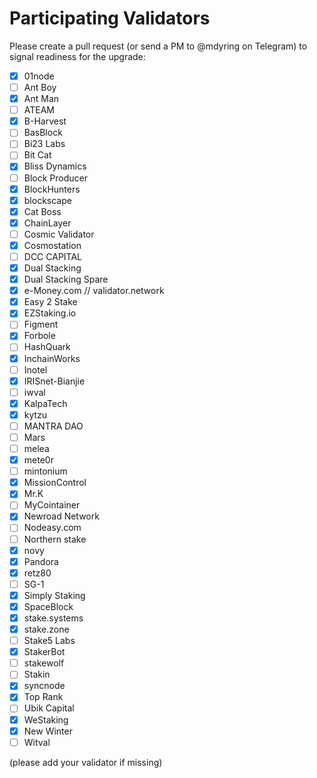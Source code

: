 # Participating Validators

Please create a pull request (or send a PM to @mdyring on Telegram) to signal readiness for the upgrade:

* [x] 01node
* [ ] Ant Boy
* [x] Ant Man
* [ ] ATEAM
* [x] B-Harvest
* [ ] BasBlock
* [ ] Bi23 Labs
* [ ] Bit Cat
* [x] Bliss Dynamics
* [ ] Block Producer
* [x] BlockHunters
* [x] blockscape
* [x] Cat Boss
* [x] ChainLayer
* [ ] Cosmic Validator
* [x] Cosmostation
* [ ] DCC CAPITAL
* [x] Dual Stacking
* [x] Dual Stacking Spare
* [x] e-Money.com // validator.network
* [x] Easy 2 Stake
* [x] EZStaking.io
* [ ] Figment
* [x] Forbole
* [ ] HashQuark
* [x] InchainWorks
* [ ] Inotel
* [x] IRISnet-Bianjie
* [ ] iwval
* [x] KalpaTech
* [x] kytzu
* [ ] MANTRA DAO
* [ ] Mars
* [ ] melea
* [x] mete0r
* [ ] mintonium
* [x] MissionControl
* [x] Mr.K
* [ ] MyCointainer
* [x] Newroad Network
* [ ] Nodeasy.com
* [ ] Northern stake
* [x] novy
* [x] Pandora
* [x] retz80
* [ ] SG-1
* [x] Simply Staking
* [x] SpaceBlock
* [x] stake.systems
* [x] stake.zone
* [ ] Stake5 Labs
* [x] StakerBot
* [ ] stakewolf
* [ ] Stakin
* [x] syncnode
* [x] Top Rank
* [ ] Ubik Capital
* [x] WeStaking
* [x] New Winter
* [ ] Witval

(please add your validator if missing)
